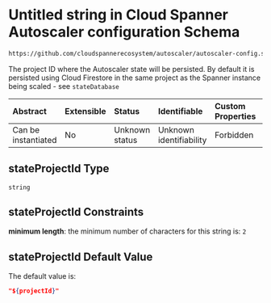 # Untitled string in Cloud Spanner Autoscaler configuration Schema

```txt
https://github.com/cloudspannerecosystem/autoscaler/autoscaler-config.schema.json#/$defs/spannerInstance/properties/stateProjectId
```

The project ID where the Autoscaler state will be persisted.
By default it is persisted using Cloud Firestore in the same project as the Spanner instance being scaled - see `stateDatabase`

| Abstract            | Extensible | Status         | Identifiable            | Custom Properties | Additional Properties | Access Restrictions | Defined In                                                                                                                                       |
| :------------------ | :--------- | :------------- | :---------------------- | :---------------- | :-------------------- | :------------------ | :----------------------------------------------------------------------------------------------------------------------------------------------- |
| Can be instantiated | No         | Unknown status | Unknown identifiability | Forbidden         | Allowed               | none                | [autoscaler-config.schema.json\*](../../usr/local/google/home/nielm/spanner/autoscaler/out/autoscaler-config.schema.json "open original schema") |

## stateProjectId Type

`string`

## stateProjectId Constraints

**minimum length**: the minimum number of characters for this string is: `2`

## stateProjectId Default Value

The default value is:

```json
"${projectId}"
```
